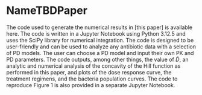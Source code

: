 # NameTBDPaper
The code used to generate the numerical results in [this paper] is available here. The code is written in a Jupyter Notebook using Python 3.12.5 and uses the SciPy library for numerical integration. The code is designed to be user-friendly and can be used to analyze any antibiotic data with a selection of PD models. The user can choose a PD model and input their own PK and PD parameters. The code outputs, among other things, the value of $\tilde{D}$, an analytic and numerical analysis of the concavity of the Hill function as performed in this paper, and plots of the dose response curve, the treatment regimens, and the bacteria population curves. The code to reproduce Figure 1 is also provided in a separate Jupyter Notebook.
